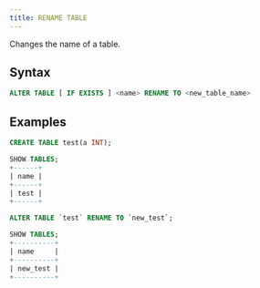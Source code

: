 ```yaml
---
title: RENAME TABLE
---
```


Changes the name of a table.

## Syntax

```sql
ALTER TABLE [ IF EXISTS ] <name> RENAME TO <new_table_name>
```

## Examples

```sql
CREATE TABLE test(a INT);
```

```sql
SHOW TABLES;
+------+
| name |
+------+
| test |
+------+
```

```sql
ALTER TABLE `test` RENAME TO `new_test`;
```

```sql
SHOW TABLES;
+----------+
| name     |
+----------+
| new_test |
+----------+
```
